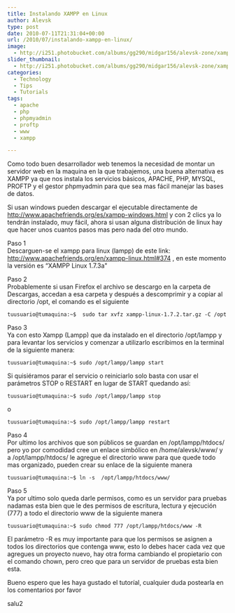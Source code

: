 ```yaml
---
title: Instalando XAMPP en Linux
author: Alevsk
type: post
date: 2010-07-11T21:31:04+00:00
url: /2010/07/instalando-xampp-en-linux/
image:
  - http://i251.photobucket.com/albums/gg290/midgar156/alevsk-zone/xampp.jpg
slider_thumbnail:
  - http://i251.photobucket.com/albums/gg290/midgar156/alevsk-zone/xampp-thumb.jpg
categories:
  - Technology
  - Tips
  - Tutorials
tags:
  - apache
  - php
  - phpmyadmin
  - proftp
  - www
  - xampp

---
```

Como todo buen desarrollador web tenemos la necesidad de montar un servidor web en la maquina en la que trabajemos, una buena alternativa es XAMPP ya que nos instala los servicios básicos, APACHE, PHP, MYSQL, PROFTP y el gestor phpmyadmin para que sea mas fácil manejar las bases de datos.

Si usan windows pueden descargar el ejecutable directamente de http://www.apachefriends.org/es/xampp-windows.html y con 2 clics ya lo tendrán instalado, muy fácil, ahora si usan alguna distribución de linux hay que hacer unos cuantos pasos mas pero nada del otro mundo.

Paso 1  
Descarguen-se el xampp para linux (lampp) de este link: http://www.apachefriends.org/en/xampp-linux.html#374 , en este momento la versión es “XAMPP Linux 1.7.3a"

<!--more-->

Paso 2  
Probablemente si usan Firefox el archivo se descargo en la carpeta de Descargas, accedan a esa carpeta y después a descomprimir y a copiar al directorio /opt, el comando es el siguiente

```Transact-SQL
tuusuario@tumaquina:~$  sudo tar xvfz xampp-linux-1.7.2.tar.gz -C /opt
```

Paso 3  
Ya con esto Xampp (Lampp) que da instalado en el directorio /opt/lampp y para levantar los servicios y comenzar a utilizarlo escribimos en la terminal de la siguiente manera:

```Transact-SQL
tuusuario@tumaquina:~$ sudo /opt/lampp/lampp start
```

Si quisiéramos parar el servicio o reiniciarlo solo basta con usar el parámetros STOP o RESTART en lugar de START quedando así:

```Transact-SQL
tuusuario@tumaquina:~$ sudo /opt/lampp/lampp stop
```

o

```Transact-SQL
tuusuario@tumaquina:~$ sudo /opt/lampp/lampp restart
```

Paso 4  
Por ultimo los archivos que son públicos se guardan en /opt/lampp/htdocs/ pero yo por comodidad cree un enlace simbólico en /home/alevsk/www/ y a /opt/lampp/htdocs/ le agregue el directorio www para que quede todo mas organizado, pueden crear su enlace de la siguiente manera

```Transact-SQL
tuusuario@tumaquina:~$ ln -s  /opt/lampp/htdocs/www/
```

Paso 5  
Ya por ultimo solo queda darle permisos, como es un servidor para pruebas nadamas esta bien que le des permisos de escritura, lectura y ejecución (777) a todo el directorio www de la siguiente manera

```Transact-SQL
tuusuario@tumaquina:~$ sudo chmod 777 /opt/lampp/htdocs/www -R
```

El parámetro -R es muy importante para que los permisos se asignen a todos los directorios que contenga www, esto lo debes hacer cada vez que agregues un proyecto nuevo, hay otra forma cambiando el propietario con el comando chown, pero creo que para un servidor de pruebas esta bien esta.

Bueno espero que les haya gustado el tutoríal, cualquier duda postearla en los comentarios por favor

salu2